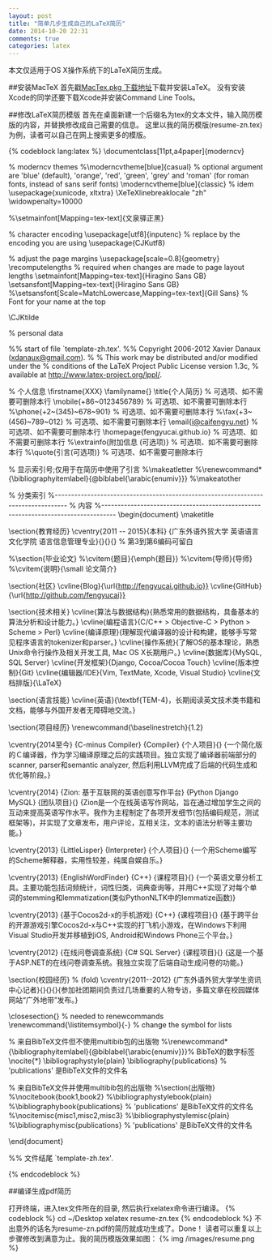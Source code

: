 ```yaml
--- 
layout: post
title: "简单几步生成自己的LaTeX简历"
date: 2014-10-20 22:31
comments: true
categories: latex
---
```


本文仅适用于OS X操作系统下的LaTeX简历生成。

##安装MacTeX
首先戳[MacTex.pkg 下载地址](http://mirror.ctan.org/systems/mac/mactex/MacTeX.pkg)下载并安装LaTeX。
没有安装Xcode的同学还要下载Xcode并安装Command Line Tools。


##修改LaTeX简历模版
首先在桌面新建一个后缀名为tex的文本文件，输入简历模版的内容，并替换修改成自己需要的信息。
这里以我的简历模版(resume-zn.tex)为例，读者可以自己在网上搜索更多的模版。

{% codeblock lang:latex %}
\documentclass[11pt,a4paper]{moderncv}

% moderncv themes
%\moderncvtheme[blue]{casual}                 % optional argument are 'blue' (default), 'orange', 'red', 'green', 'grey' and 'roman' (for roman fonts, instead of sans serif fonts)
\moderncvtheme[blue]{classic}                % idem
\usepackage{xunicode, xltxtra}
\XeTeXlinebreaklocale "zh"
\widowpenalty=10000

%\setmainfont[Mapping=tex-text]{文泉驿正黑}

% character encoding
\usepackage[utf8]{inputenc}                   % replace by the encoding you are using
\usepackage{CJKutf8}

% adjust the page margins
\usepackage[scale=0.8]{geometry}
\recomputelengths                             % required when changes are made to page layout lengths
\setmainfont[Mapping=tex-text]{Hiragino Sans GB}
\setsansfont[Mapping=tex-text]{Hiragino Sans GB}
%\setsansfont[Scale=MatchLowercase,Mapping=tex-text]{Gill Sans} % Font for your name at the top

\CJKtilde

% personal data

%% start of file `template-zh.tex'.
%% Copyright 2006-2012 Xavier Danaux (xdanaux@gmail.com).
%
% This work may be distributed and/or modified under the
% conditions of the LaTeX Project Public License version 1.3c,
% available at http://www.latex-project.org/lppl/.

% 个人信息
\firstname{XXX}
\familyname{}
\title{个人简历}                      % 可选项、如不需要可删除本行
\mobile{+86~0123456789}                         % 可选项、如不需要可删除本行
%\phone{+2~(345)~678~901}                          % 可选项、如不需要可删除本行
%\fax{+3~(456)~789~012}                            % 可选项、如不需要可删除本行
\email{i@caifengyu.net}                    % 可选项、如不需要可删除本行
\homepage{fengyucai.github.io}                  % 可选项、如不需要可删除本行
%\extrainfo{附加信息 (可选项)}                  % 可选项、如不需要可删除本行
%\quote{引言(可选项)}                           % 可选项、如不需要可删除本行

% 显示索引号;仅用于在简历中使用了引言
%\makeatletter
%\renewcommand*{\bibliographyitemlabel}{\@biblabel{\arabic{enumiv}}}
%\makeatother

% 分类索引
%----------------------------------------------------------------------------------
%            内容
%----------------------------------------------------------------------------------
\begin{document}
\maketitle

\section{教育经历}
\cventry{2011 -- 2015}{本科} {广东外语外贸大学 英语语言文化学院 语言信息管理专业}{}{}{}  % 第3到第6编码可留白

%\section{毕业论文}
%\cvitem{题目}{\emph{题目}}
%\cvitem{导师}{导师}
%\cvitem{说明}{\small 论文简介}

\section{社区}
\cvline{Blog}{\url{http://fengyucai.github.io}}
\cvline{GitHub}{\url{http://github.com/fengyucai}}

\section{技术相关}
\cvline{算法与数据结构}{熟悉常用的数据结构，具备基本的算法分析和设计能力。}
\cvline{编程语言}{C/C++ > Objective-C > Python > Scheme > Perl}
\cvline{编译原理}{理解现代编译器的设计和构建，能够手写常见程序语言的tokenizer和parser。}
\cvline{操作系统}{了解OS的基本理论，熟悉Unix命令行操作及相关开发工具, Mac OS X长期用户。}
\cvline{数据库}{MySQL, SQL Server}
\cvline{开发框架}{Django, Cocoa/Cocoa Touch}
\cvline{版本控制}{Git}
\cvline{编辑器/IDE}{Vim, TextMate, Xcode, Visual Studio}
\cvline{文档排版}{\LaTeX}


\section{语言技能}
\cvline{英语}{\textbf{TEM-4}，长期阅读英文技术类书籍和文档，能够与外国开发者无障碍地交流。}


\section{项目经历}
\renewcommand{\baselinestretch}{1.2}

\cventry{2014至今}
{C-minus Compiler}
{Compiler}
{个人项目}{}
{一个简化版的Ｃ编译器，作为学习编译原理之后的实践项目。独立实现了编译器前端部分的scanner, parser和semantic analyzer, 然后利用LLVM完成了后端的代码生成和优化等阶段。}


\cventry{2014}
{Zion: 基于互联网的英语创意写作平台}
{Python Django MySQL}
{团队项目}{}
{Zion是一个在线英语写作网站，旨在通过增加学生之间的互动来提高英语写作水平。我作为主程制定了各项开发细节(包括编码规范，测试框架等)，并实现了文章发布，用户评论，互相关注，文本的语法分析等主要功能。}


\cventry{2013}
{LittleLisper}
{Interpreter}
{个人项目}{}
{一个用Scheme编写的Scheme解释器，实用性较差，纯属自娱自乐。}

\cventry{2013}
{EnglishWordFinder}
{C++}
{课程项目}{}
{一个英语文章分析工具。主要功能包括词频统计，词性归类，词典查询等，并用C++实现了对每个单词的stemming和lemmatization(类似PythonNLTK中的lemmatize函数)}

\cventry{2013}
{基于Cocos2d-x的手机游戏}
{C++}
{课程项目}{}
{基于跨平台的开源游戏引擎Cocos2d-x与C++实现的打飞机小游戏，在Windows下利用Visual Studio开发并移植到iOS, Android和Windows Phone三个平台。}

\cventry{2012}
{在线问卷调查系统}
{C\# SQL Server}
{课程项目}{}
{这是一个基于ASP.NET的在线问卷调查系统。我独立实现了后端自动生成问卷的功能。}



\section{校园经历} % (fold)
\cventry{2011--2012}
{广东外语外贸大学学生资讯中心记者}{}{}{}{参加社团期间负责过几场重要的人物专访，多篇文章在校园媒体网站“广外地带”发布。}

\closesection{}                   % needed to renewcommands
\renewcommand{\listitemsymbol}{-} % change the symbol for lists

% 来自BibTeX文件但不使用multibib包的出版物
%\renewcommand*{\bibliographyitemlabel}{\@biblabel{\arabic{enumiv}}}% BibTeX的数字标签
\nocite{*}
\bibliographystyle{plain}
\bibliography{publications}                    % 'publications' 是BibTeX文件的文件名

% 来自BibTeX文件并使用multibib包的出版物
%\section{出版物}
%\nocitebook{book1,book2}
%\bibliographystylebook{plain}
%\bibliographybook{publications}               % 'publications' 是BibTeX文件的文件名
%\nocitemisc{misc1,misc2,misc3}
%\bibliographystylemisc{plain}
%\bibliographymisc{publications}               % 'publications' 是BibTeX文件的文件名

\end{document}


%% 文件结尾 `template-zh.tex'.
 
{% endcodeblock %}


##编译生成pdf简历

打开终端，进入tex文件所在的目录, 然后执行xelatex命令进行编译。
{% codeblock %}
cd ~/Desktop
xelatex resume-zn.tex
{% endcodeblock %}
不出意外的话名为resume-zn.pdf的简历就成功生成了。Done！
读者可以重复以上步骤修改到满意为止。我的简历模版效果如图：
{% img /images/resume.png %} 

